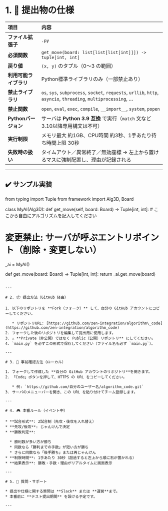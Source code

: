 # 1. 🔧 提出物の仕様

| 項目              | 内容                                                                                                              |
| :-------------- | :-------------------------------------------------------------------------------------------------------------- |
| **ファイル拡張子**     | `.py`                                                                                                           |
| **必須関数**        | `get_move(board: list[list[list[int]]]) -> tuple[int, int]`                                                     |
| **戻り値**         | `(x, y)` のタプル（0〜3 の範囲）                                                                                          |
| **利用可能ライブラリ**   | Python標準ライブラリのみ（一部禁止あり）                                                                                         |
| **禁止ライブラリ**     | `os`, `sys`, `subprocess`, `socket`, `requests`, `urllib`, `http`, `asyncio`, `threading`, `multiprocessing`, … |
| **禁止関数**        | `open`, `eval`, `exec`, `compile`, `__import__`, `system`, `popen`                                              |
| **Pythonバージョン** | サーバは **Python 3.9 互換** で実行（`match` 文など3.10以降専用構文は不可）                                                            |
| **実行制限**        | メモリ最大 約1GB、CPU時間 約3秒、1手あたり待ち時間上限 30秒                                                                            |
| **失敗時の扱い**      | タイムアウト／異常終了／無効座標 → 左上から置けるマスに強制配置し、理由が記録される                                                                     |

---

## ✔️ サンプル実装

from typing import Tuple
from framework import Alg3D, Board

class MyAI(Alg3D):
    def get_move(self, board: Board) -> Tuple[int, int]:
        # ここから自由にアルゴリズムを記入してください

# 変更禁止: サーバが呼ぶエントリポイント（削除・変更しない）
_ai = MyAI()

def get_move(board: Board) -> Tuple[int, int]:
    return _ai.get_move(board)
```

---

# 2. 📦 提出方法（GitHub 経由）

1. 以下のリポジトリを **Fork（フォーク）** して、自分の GitHub アカウントにコピーしてください。

   * リポジトリURL: [https://github.com/zen-integration/algorithm\_code](https://github.com/zen-integration/algorithm_code)
2. フォークした後のリポジトリを編集して提出用に使用します。
3. ⚠️ **Private（非公開）ではなく Public（公開）リポジトリ** にしてください。
4. `main.py` を必ずこの形式で保存してください（ファイル名も必ず `main.py`）。

---

# 3. 🧪 事前確認方法（ローカル）

1. フォークして作成した **自分の GitHub アカウントのリポジトリ**を開きます。
2. 「Code」ボタンを押して、HTTPS の URL をコピーしてください。

   * 例: `https://github.com/自分のユーザー名/algorithm_code.git`
3. サーバのメニューバーを開き、この URL を貼り付けてチーム登録します。

---

# 4. 🎮 本番ルール（イベント中）

* **試合形式**: 2試合制（先攻・後攻を入れ替え）
* **先攻/後攻**: じゃんけんで決定
* **勝敗判定**:

  * 勝利数が多い方が勝ち
  * 同数なら「勝利までの手数」が短い方が勝ち
  * さらに同数なら「後手勝ち」または再じゃんけん
* **制限時間**: 1手あたり 30秒（超過すると左上から順に石が置かれる）
* **結果表示**: 勝敗・手数・理由がリアルタイムに画面表示

---

# 5. 💬 質問・サポート

* 提出や仕様に関する質問は **Slack** または **運営**まで。
* 本番前に **テスト提出期間** を設ける予定です。

---
